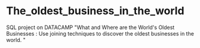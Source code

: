 # The_oldest_business_in_the_world
SQL project on DATACAMP "What and Where are the World's Oldest Businesses : Use joining techniques to discover the oldest businesses in the world. "
